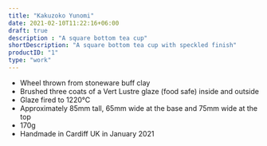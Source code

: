 ```yaml
---
title: "Kakuzoko Yunomi"
date: 2021-02-10T11:22:16+06:00
draft: true
description : "A square bottom tea cup"
shortDescription: "A square bottom tea cup with speckled finish"
productID: "1"
type: "work"
---
```


- Wheel thrown from stoneware buff clay
- Brushed three coats of a Vert Lustre glaze (food safe) inside and outside
- Glaze fired to 1220&deg;C
- Approximately 85mm tall, 65mm wide at the base and 75mm wide at the top
- 170g
- Handmade in Cardiff UK in January 2021